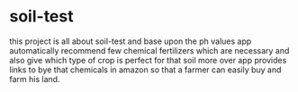 # soil-test
this project is all about soil-test and base upon the ph values app automatically recommend few chemical fertilizers which are necessary and also give which type of crop is perfect for that soil more over app provides links to bye that chemicals in amazon so that a farmer can easily buy and farm his land.
